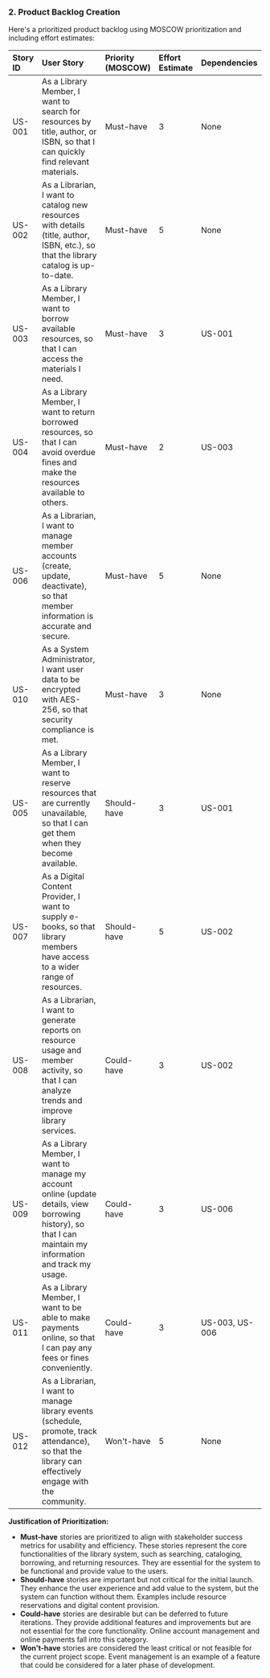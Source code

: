 ### 2. Product Backlog Creation

 Here's a prioritized product backlog using MOSCOW prioritization and including effort estimates:

 | Story ID | User Story | Priority (MOSCOW) | Effort Estimate | Dependencies |
 | :------- | :------------------------------------------------------------------------------------------------------------------------------------------------------------------------------------------------------------------------------------------------------------------------------------------------------------------------------------------------------------------------------------------------------------------------- | :--------------- | :-------------- | :----------- |
 | US-001 | As a Library Member, I want to search for resources by title, author, or ISBN, so that I can quickly find relevant materials. | Must-have | 3 | None |
 | US-002 | As a Librarian, I want to catalog new resources with details (title, author, ISBN, etc.), so that the library catalog is up-to-date. | Must-have | 5 | None |
 | US-003 | As a Library Member, I want to borrow available resources, so that I can access the materials I need. | Must-have | 3 | US-001 |
 | US-004 | As a Library Member, I want to return borrowed resources, so that I can avoid overdue fines and make the resources available to others. | Must-have | 2 | US-003 |
 | US-006 | As a Librarian, I want to manage member accounts (create, update, deactivate), so that member information is accurate and secure. | Must-have | 5 | None |
 | US-010 | As a System Administrator, I want user data to be encrypted with AES-256, so that security compliance is met. | Must-have | 3 | None |
 | US-005 | As a Library Member, I want to reserve resources that are currently unavailable, so that I can get them when they become available. | Should-have | 3 | US-001 |
 | US-007 | As a Digital Content Provider, I want to supply e-books, so that library members have access to a wider range of resources. | Should-have | 5 | US-002 |
 | US-008 | As a Librarian, I want to generate reports on resource usage and member activity, so that I can analyze trends and improve library services. | Could-have | 3 | US-002 |
 | US-009 | As a Library Member, I want to manage my account online (update details, view borrowing history), so that I can maintain my information and track my usage. | Could-have | 3 | US-006 |
 | US-011 | As a Library Member, I want to be able to make payments online, so that I can pay any fees or fines conveniently. | Could-have | 3 | US-003, US-006 |
 | US-012 | As a Librarian, I want to manage library events (schedule, promote, track attendance), so that the library can effectively engage with the community. | Won't-have | 5 | None |

 **Justification of Prioritization:**

 * **Must-have** stories are prioritized to align with stakeholder success metrics for usability and efficiency. These stories represent the core functionalities of the library system, such as searching, cataloging, borrowing, and returning resources. They are essential for the system to be functional and provide value to the users.
 * **Should-have** stories are important but not critical for the initial launch. They enhance the user experience and add value to the system, but the system can function without them. Examples include resource reservations and digital content provision.
 * **Could-have** stories are desirable but can be deferred to future iterations. They provide additional features and improvements but are not essential for the core functionality. Online account management and online payments fall into this category.
 * **Won't-have** stories are considered the least critical or not feasible for the current project scope. Event management is an example of a feature that could be considered for a later phase of development.
